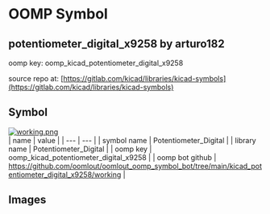 # OOMP Symbol  
## potentiometer_digital_x9258  by arturo182  
  
oomp key: oomp_kicad_potentiometer_digital_x9258  
  
source repo at: [https://gitlab.com/kicad/libraries/kicad-symbols](https://gitlab.com/kicad/libraries/kicad-symbols)  
## Symbol  
  
[![working.png](working_600.png)](working.png)  
| name | value | 
| --- | --- | 
| symbol name | Potentiometer_Digital | 
| library name | Potentiometer_Digital | 
| oomp key | oomp_kicad_potentiometer_digital_x9258 | 
| oomp bot github | https://github.com/oomlout/oomlout_oomp_symbol_bot/tree/main/kicad_potentiometer_digital_x9258/working | 
## Images  
